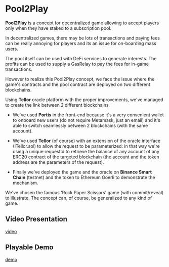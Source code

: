 # Pool2Play

**Pool2Play** is a concept for decentralized game allowing to accept players only when they have staked to a subscription pool.

In decentralized games, there may be lots of transactions and paying fees can be really annoying for players and its an issue for on-boarding mass users.

The pool itself can be used with DeFi services to generate interests. The profits can be used to supply a GasRelay to pay the fees for in-game transactions.

However to realize this Pool2Play concept, we face the issue where the game's contracts and the pool contract are deployed on two different blockchains.

Using **Tellor** oracle platform with the proper improvements, we've managed to create the link between 2 different blockchains.

* We've used **Portis** in the front-end because it's a very convenient wallet to onboard new users (do not require Metamask, just an email) and it's able to switch seamlessly between 2 blockchains (with the same account).

* We've used **Tellor** (of course) with an extension of the oracle interface (ITellor.sol) to allow the request to be parameterized: in that way we're using a unique requestId to retrieve the balance of any account of any ERC20 contract of the targeted blockchain (the account and the token address are the parameters of the request).

* Finally we've deployed the game and the oracle on **Binance Smart Chain** (testnet) and the token to Ethereum Goerli to demonstrate the mechanism.

We've chosen the famous 'Rock Paper Scissors' game (with commit/reveal) to illustrate. The concept can, of course, be generalized to any kind of game.

## Video Presentation

[video](https://levalleux-ludo.github.io/DAPP/Pool2Play/video.html)

## Playable Demo

[demo](https://levalleux-ludo.github.io/DAPP/Pool2Play/demo.html)